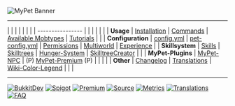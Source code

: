 ![MyPet Banner](/wiki/images/banner/banner.png)

----

 |                   |                          |                                          |                                |                                      |                          |
 | ----------------  |                          |                                          |                                |                                      |                          |
 | **Usage**         | [Installation](install)  | [Commands](commands)                     | [Available Mobtypes](mobtypes) | [Tutorials](tutorials)               |                          |
 | **Configuration** | [config.yml](configfile) | [pet-config.yml](petconfig)              | [Permissions](permissions)     | [Multiworld](multiworld)             | [Experience](experience) |
 | **Skillsystem**   | [Skills](skills)         | [Skilltrees](skilltrees)                 | [Hunger-System](hungersystem)  | [SkilltreeCreator](skilltreecreator) |                          |
 | **MyPet-Plugins** | [MyPet-NPC](plugins/npc) | (P) [MyPet-Premium](plugins/premium) (P) |                                |                                      |                          |
 | **Other**         | [Changelog](changelog)   | [Translations](translations)             | [Wiki-Color-Legend](colors)    |                                      |                          |


----


[![BukkitDev](/wiki/images/buttons/bukkitdev.png)](http://dev.bukkit.org/server-mods/mypet/) [![Spigot](/wiki/images/buttons/spigot.png)](https://www.spigotmc.org/resources/mypet.12725/) [![Premium](/wiki/images/buttons/mypet-premium.png)](https://www.spigotmc.org/resources/mypet-premium.17566/)
[![Source](/wiki/images/buttons/source.png)](https://github.com/xXKeyleXx/MyPet) [![Metrics](/wiki/images/buttons/metrics.png)](http://mcstats.org/plugin/MyPet) [![Translations](/wiki/images/buttons/translations.png)](https://translation.mypet-plugin.de) [![FAQ](/wiki/images/buttons/faq.png)](faq)
